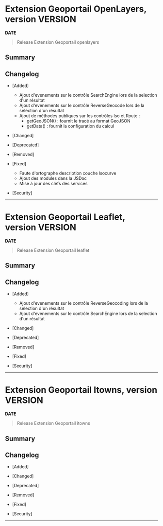 

# Extension Geoportail OpenLayers, version __VERSION__

**__DATE__**
> Release Extension Geoportail openlayers

## Summary

## Changelog

* [Added]

    - Ajout d'evenements sur le contrôle SearchEngine lors de la selection d'un résultat
    - Ajout d'evenements sur le contrôle ReverseGeocode lors de la selection d'un résultat
    - Ajout de méthodes publiques sur les contrôles Iso et Route : 
      - getGeoJSON() : fournit le tracé au format GeoJSON
      - getData() : fournit la configuration du calcul

* [Changed]

* [Deprecated]

* [Removed]

* [Fixed]

    - Faute d'ortographe description couche Isocurve
    - Ajout des modules dans la JSDoc
    - Mise à jour des clefs des services

* [Security]

---



# Extension Geoportail Leaflet, version __VERSION__

**__DATE__**
> Release Extension Geoportail leaflet

## Summary

## Changelog

* [Added]

    - Ajout d'evenements sur le contrôle ReverseGeocoding lors de la selection d'un résultat
    - Ajout d'evenements sur le contrôle SearchEngine lors de la selection d'un résultat

* [Changed]

* [Deprecated]

* [Removed]

* [Fixed]

* [Security]

---



# Extension Geoportail Itowns, version __VERSION__

**__DATE__**
> Release Extension Geoportail itowns

## Summary

## Changelog

* [Added]

* [Changed]

* [Deprecated]

* [Removed]

* [Fixed]

* [Security]

---
